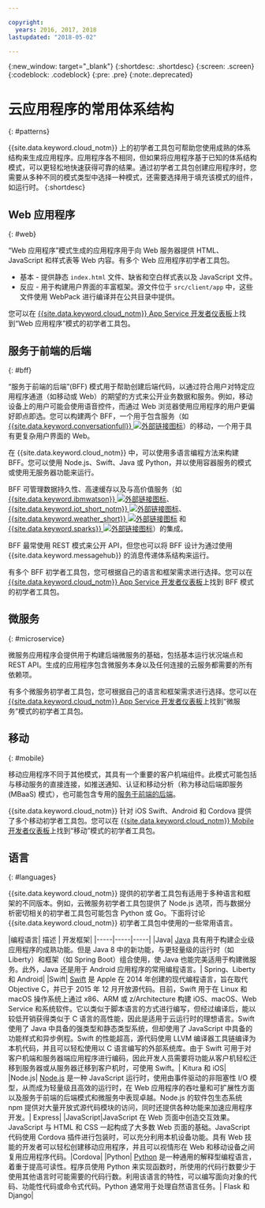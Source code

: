 ```yaml
---

copyright:
  years: 2016, 2017, 2018
lastupdated: "2018-05-02"

---
```

{:new_window: target="_blank"}
{:shortdesc: .shortdesc}
{:screen: .screen}
{:codeblock: .codeblock}
{:pre: .pre}
{:note:.deprecated}

# 云应用程序的常用体系结构
{: #patterns}

{{site.data.keyword.cloud_notm}} 上的初学者工具包可帮助您使用成熟的体系结构来生成应用程序。应用程序各不相同，但如果将应用程序基于已知的体系结构模式，可以更轻松地快速获得可靠的结果。通过初学者工具包创建应用程序时，您需要从多种不同的模式类型中选择一种模式，还需要选择用于填充该模式的组件，如运行时。
{:shortdesc}

## Web 应用程序
{: #web}

“Web 应用程序”模式生成的应用程序用于向 Web 服务器提供 HTML、JavaScript 和样式表等 Web 内容。有多个 Web 应用程序初学者工具包。

* 基本 - 提供静态 `index.html` 文件、缺省和空白样式表以及 JavaScript 文件。
* 反应 - 用于构建用户界面的丰富框架。源文件位于 `src/client/app` 中，这些文件使用 WebPack 进行编译并在公共目录中提供。

您可以在 [{{site.data.keyword.cloud_notm}} App Service 开发者仪表板](https://console.bluemix.net/developer/appservice/dashboard)上找到“Web 应用程序”模式的初学者工具包。

## 服务于前端的后端
{: #bff}

“服务于前端的后端”(BFF) 模式用于帮助创建后端代码，以通过符合用户对特定应用程序通道（如移动或 Web）的期望的方式来公开业务数据和服务。例如，移动设备上的用户可能会使用语音控件，而通过 Web 浏览器使用应用程序的用户更偏好即点即选。您可以构建两个 BFF，一个用于包含服务（如 [{{site.data.keyword.conversationfull}} ![外部链接图标](../icons/launch-glyph.svg "外部链接图标")](https://www.ibm.com/watson/developercloud/conversation.html)）的移动，一个用于具有更复杂用户界面的 Web。

在 {{site.data.keyword.cloud_notm}} 中，可以使用多语言编程方法来构建 BFF。您可以使用 Node.js、Swift、Java 或 Python，并以使用容器服务的模式或使用无服务器功能来运行。

BFF 可管理数据持久性、高速缓存以及与高价值服务（如 [{{site.data.keyword.ibmwatson}} ![外部链接图标](../icons/launch-glyph.svg "外部链接图标")](https://console.bluemix.net/catalog/?taxonomyNavigation=apps&category=watson)、[{{site.data.keyword.iot_short_notm}} ![外部链接图标](../icons/launch-glyph.svg "外部链接图标")](https://console.bluemix.net/catalog/?taxonomyNavigation=apps&category=iot)、[{{site.data.keyword.weather_short}} ![外部链接图标](../icons/launch-glyph.svg "外部链接图标")](https://console.bluemix.net/catalog/services/weather-company-data?taxonomyNavigation=apps) 和 [{{site.data.keyword.sparks}} ![外部链接图标](../icons/launch-glyph.svg "外部链接图标")](https://console.bluemix.net/catalog/services/apache-spark?taxonomyNavigation=apps)）的集成。

BFF 最常使用 REST 模式来公开 API，但您也可以将 BFF 设计为通过使用 {{site.data.keyword.messagehub}} 的消息传递体系结构来运行。

有多个 BFF 初学者工具包，您可根据自己的语言和框架需求进行选择。您可以在 [{{site.data.keyword.cloud_notm}} App Service 开发者仪表板](https://console.bluemix.net/developer/appservice/dashboard)上找到 BFF 模式的初学者工具包。

## 微服务
{: #microservice}

微服务应用程序会提供用于构建后端微服务的基础，包括基本运行状况端点和 REST API。生成的应用程序包含微服务本身以及任何连接的云服务都需要的所有依赖项。

有多个微服务初学者工具包，您可根据自己的语言和框架需求进行选择。您可以在 [{{site.data.keyword.cloud_notm}} App Service 开发者仪表板](https://console.bluemix.net/developer/appservice/dashboard)上找到“微服务”模式的初学者工具包。

## 移动
{: #mobile}

移动应用程序不同于其他模式，其具有一个重要的客户机端组件。此模式可能包括与移动服务的直接连接，如推送通知、认证和移动分析（称为移动后端即服务 (MBaaS) 模式），也可能包含专用的[服务于前端的后端](#bff)。  

{{site.data.keyword.cloud_notm}} 针对 iOS Swift、Android 和 Cordova 提供了多个移动初学者工具包。您可以在 [{{site.data.keyword.cloud_notm}} Mobile 开发者仪表板](https://console.bluemix.net/developer/mobile/dashboard)上找到“移动”模式的初学者工具包。

## 语言
{: #languages}

{{site.data.keyword.cloud_notm}} 提供的初学者工具包有适用于多种语言和框架的不同版本。例如，云微服务初学者工具包提供了 Node.js 选项，而与数据分析密切相关的初学者工具包可能包含 Python 或 Go。下面将讨论 {{site.data.keyword.cloud_notm}} 初学者工具包中使用的一些常用语言。


|编程语言| 描述
| 开发框架|
|-----|-----|-----|
|Java| [Java](../runtimes/liberty/getting-started.html) 具有用于构建企业级应用程序的成熟功能。但是 Java 8 中的新功能，与更轻量级的运行时（如 Liberty）和框架（如 Spring Boot）组合使用，使 Java 也能完美适用于构建微服务。此外，Java 还是用于 Android 应用程序的常用编程语言。| Spring、Liberty 和 Android|
|Swift| [Swift](../runtimes/swift/getting-started.html) 是 Apple 在 2014 年创建的现代编程语言，旨在取代 Objective C，并已于 2015 年 12 月开放源代码。目前，Swift 用于在 Linux 和 macOS 操作系统上通过 x86、ARM 或 z/Architecture 构建 iOS、macOS、Web Service 和系统软件。它以类似于脚本语言的方式进行编写，但经过编译后，能以较低开销获得类似于 C 语言的高性能，因此是适用于云运行时的理想语言。Swift 使用了 Java 中具备的强类型和静态类型系统，但却使用了 JavaScript 中具备的功能样式和异步例程。Swift 的性能超高，源代码使用 LLVM 编译器工具链编译为本机代码，并且可以轻松使用以 C 语言编写的外部系统库。由于 Swift 可用于对客户机端和服务器端应用程序进行编码，因此开发人员需要将功能从客户机轻松迁移到服务器或从服务器迁移到客户机时，可使用 Swift。| Kitura 和 iOS|
|Node.js| [Node.js](../runtimes/nodejs/getting-started.html) 是一种 JavaScript 运行时，使用由事件驱动的非阻塞性 I/O 模型，从而成为轻量级且高效的运行时，在 Web 应用程序的吞吐量和可扩展性方面以及服务于前端的后端模式和微服务中表现卓越。Node.js 的软件包生态系统 npm 提供对大量开放式源代码模块的访问，同时还提供各种功能来加速应用程序开发。| Express|
|JavaScript|JavaScript 在 Web 页面中创造交互效果。JavaScript 与 HTML 和 CSS 一起构成了大多数 Web 页面的基础。JavaScript 代码使用 Cordova 插件进行包装时，可以充分利用本机设备功能。具有 Web 技能的开发者可以轻松创建移动应用程序，并且可以视情形在 Web 和移动设备之间复用应用程序代码。|Cordova|
|Python| [Python](../runtimes/python/getting-started.html) 是一种通用的解释型编程语言，着重于提高可读性。程序员使用 Python 来实现函数时，所使用的代码行数要少于使用其他语言时可能需要的代码行数。利用该语言的特性，可以编写面向对象的代码、功能性代码或命令式代码。Python 通常用于处理自然语言任务。| Flask 和 Django|

